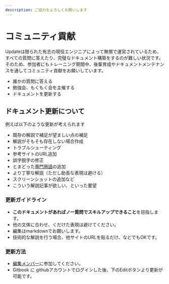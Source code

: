 ```yaml
---
description: ご協力をよろしくお願いします
---
```


# コミュニティ貢献

Updateは限られた有志の現役エンジニアによって無償で運営されているため、すべての質問に答えたり、完璧なドキュメント構築をするのが難しい状況です。そのため、参加者にもトレーニング期間中、後輩育成やドキュメントメンテナンスを通してコミュニティ貢献をお願いしています。

* 誰かの質問に答える
* 勉強会、もくもく会を主催する
* ドキュメントを更新する

## ドキュメント更新について

例えば以下のような更新が考えられます

* 既存の解説で補足が望ましい点の補足
* 解説がそもそも存在しない場合作成
* トラブルシューティング
* 参考サイトのURL追加
* 誤字脱字の修正
* とまどった[専門用語](../dokyumento/ji-chu-zhi-shi/zhuan-men-yong-yu.md)の追加
* より丁寧な解説（ただし助長な表現は避ける）
* スクリーンショットの追加など
* こういう解説記事が欲しい、といった要望

### 更新ガイドライン

* **このドキュメントがあればノー質問でスキルアップできること**を目指します。
* 他の文体に合わせ、くだけた表現は避けてください。
* 編集はmarkdownでお願いします。
* 技術的な解説を行う場合、他サイトのURLを貼るだけ、などでもOKです。

### 更新方法

* [編集メンバー](https://beta.gitbook.com/invite/update?invite=-L9OGHsU39T_hZA43uon)に参加してください。
* Gitbook に githubアカウントでログインした後、下のEditボタンより更新が可能です。

